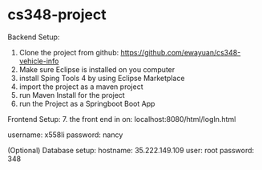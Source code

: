 # cs348-project

Backend Setup:
1. Clone the project from github: https://github.com/ewayuan/cs348-vehicle-info
2. Make sure Eclipse is installed on you computer
3. install Sping Tools 4 by using Eclipse Marketplace
4. import the project as a maven project
5. run Maven Install for the project
6. run the Project as a Springboot Boot App

Frontend Setup:
7. the front end in on: localhost:8080/html/logIn.html 

   username: x558li 
   password: nancy

(Optional) Database setup:
hostname: 35.222.149.109
user: root
password: 348






